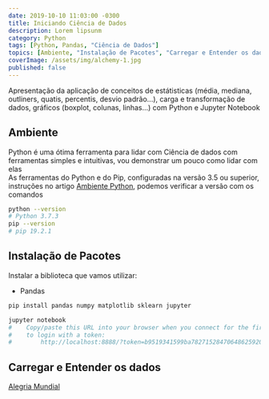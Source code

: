 ```yaml
---
date: 2019-10-10 11:03:00 -0300
title: Iniciando Ciência de Dados
description: Lorem lipsunm
category: Python
tags: [Python, Pandas, "Ciência de Dados"]
topics: [Ambiente, "Instalação de Pacotes", "Carregar e Entender os dados"]
coverImage: /assets/img/alchemy-1.jpg
published: false
---
```


Apresentação da aplicação de conceitos de estátisticas (média, mediana, outliners, quatis, percentis, desvio padrão...), carga e transformação de dados, gráficos (boxplot, colunas, linhas...) com Python e Jupyter Notebook

## Ambiente

Python é uma ótima ferramenta para lidar com Ciência de dados com ferramentas simples e intuitivas, vou demonstrar um pouco como lidar com elas  
As ferramentas do Python e do Pip, configuradas na versão 3.5 ou superior, instruções no artigo [Ambiente Python](/Ambiente_Python), podemos verificar a versão com os comandos  

```bash
python --version
# Python 3.7.3
pip --version
# pip 19.2.1
```

## Instalação de Pacotes

Instalar a biblioteca que vamos utilizar:

* Pandas

```bash
pip install pandas numpy matplotlib sklearn jupyter
```

```bash
jupyter notebook
#    Copy/paste this URL into your browser when you connect for the first time,
#    to login with a token:
#        http://localhost:8888/?token=b9519341599ba78271528470648625920b3081a890db2856
```

## Carregar e Entender os dados

[Alegria Mundial](https://www.kaggle.com/unsdsn/world-happiness)
